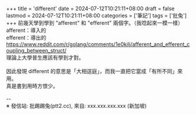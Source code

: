 +++
title = 'different'
date = 2024-07-12T10:21:11+08:00
draft = false
lastmod = 2024-07-12T10:21:11+08:00
categories = ['筆記']
tags = ['批兔']
+++
前幾天學到學到 "afferent" 和 "efferent" 兩個字。（我唸起來一模一樣）<br>
afferent：導入的<br>
efferent：導出的<br>
https://www.reddit.com/r/golang/comments/1e0kilj/afferent_and_efferent_coupling_between_struct/<br>
理論上大學普生應該有學到才對。<br>
<br>
因此發現 different 的意思是「大相逕庭」，而我一直把它當成「有所不同」來用。<br>
真是書到用時方恨少。<br>
<br>
--<br>
※ 發信站: 批踢踢兔(ptt2.cc), 來自: xxx.xxx.xxx.xxx (新加坡)<br>
